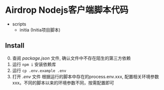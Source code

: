 # Airdrop Nodejs客户端脚本代码
- scripts
    - initia (Initia项目脚本)
    
## Install
0. 查阅 *package.json* 文件, 确认文件中不存在陌生的第三方依赖
1. 运行 `npm i` 安装依赖库
2. 运行 `cp .env.example .env`
3. 打开 *.env* 文件 根据运行的脚本中存在的process.env.xxx, 配置相关环境参数xxx。不同的脚本以来的环境参数不同，按需配置即可
